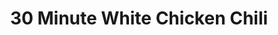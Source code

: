 ---
title: 30 Minute White Chicken Chili
description:
tags: tp entree
source: https://beckysbestbites.com/30-minute-white-chicken-chili/
yield: 10 servings
ingredients: 
- 2 lbs. boneless, skinless chicken breasts, chopped into bite-size pieces
- 1 large red onion, sliced
- 4 cloves of fresh garlic, minced or pressed
- 2 (16 oz.) cans of reduced-sodium great northern beans
- 2 (10 oz.) can of rotel tomatoes (mild or hot, your choice)
- 1 (4.5 oz.) can a chopped green chilis
- 16 oz. frozen corn
- 2 tbsp. chili powder
- 1 tbsp. chipotle chili powder (or less depending on taste)
- 1 tbsp. ancho chili powder (or less depending on taste)
- 1 tbsp. ground cumin
- salt & pepper to taste
- 4 cups reduced-sodium chicken stock
- 1 cup nonfat plain greek yogurt (PK Note - subtitute cream cheese)
- 1/4 cup chopped cilantro
instructions: 
- Heat olive oil in large soup pot or dutch oven over medium high heat.
- Once hot, a chicken and brown on all sides, approximately 5 minutes.
- Add onions and garlic and saute for an additional couple of minutes so the onions begin to soften and turn translucent.
- Add beans, tomatoes, green chilis, corn spices and chicken stock. Stir to combine and cover.
- Bring to a rapid boil and then reduce to a simmer. Simmer for 20 minutes (longer if you have more time).
- Add greek yogurt and cilantro and stir to combine and heat through.
- Serve hot and garnish with additional greek yogurt, shredded cheddar cheese and avocado pieces, if desired.
---